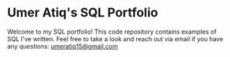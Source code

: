 # Umer Atiq's SQL Portfolio

Welcome to my SQL portfolio! This code repository contains examples of SQL I've written. Feel free to take a look and reach out via email if you have any questions: umeratiq15@gmail.com
